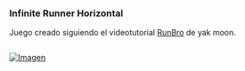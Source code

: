 ### Infinite Runner Horizontal

Juego creado siguiendo el videotutorial [RunBro](https://www.youtube.com/watch?v=CxhECktrntg) de yak moon.


```javascript
```

[![Imagen](https://github.com/hcosta/referencia-gml/raw/master/aprendizaje/plataformas/12_infinite_runner_horizontal.gmx/captura.jpg)](https://github.com/hcosta/referencia-gml/raw/master/aprendizaje/plataformas/12_infinite_runner_horizontal.gmx/captura.jpg)